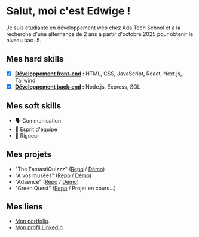 # Salut, moi c'est Edwige !

Je suis étudiante en développement web chez Ada Tech School et à la recherche d'une alternance de 2 ans à partir d'octobre 2025 pour obtenir le niveau bac+5.


## Mes hard skills

- [x] **<ins>Développement front-end</ins> :** HTML, CSS, JavaScript, React, Next.js, Tailwind
- [x] **<ins>Développement back-end</ins> :** Node.js, Express, SQL

## Mes soft skills

- 🗣 Communication
- 🤝 Esprit d'équipe
- 🎯 Rigueur


## Mes projets

- "The FantastiQuizzz" ([Repo](https://github.com/VictorLpr/Quiz_ADA) / [Démo](https://victorlpr.github.io/Quiz_ADA/))
- "A vos musées" ([Repo](https://github.com/Edwige08/Dataviz_A_vos_musees) / [Démo](https://edwige08.github.io/Dataviz_A_vos_musees/))
- "Adaence" ([Repo](https://github.com/Edwige08/adaence) / [Démo](https://edwige08.github.io/adaence/index.html))
- "Green Quest" ([Repo](https://github.com/Edwige08/green_quest_front_end) / Projet en cours...)


## Mes liens

- [Mon portfolio](https://edwige08.github.io/mon_portfolio/).
- [Mon profil LinkedIn](https://www.linkedin.com/in/edwigesaves/).